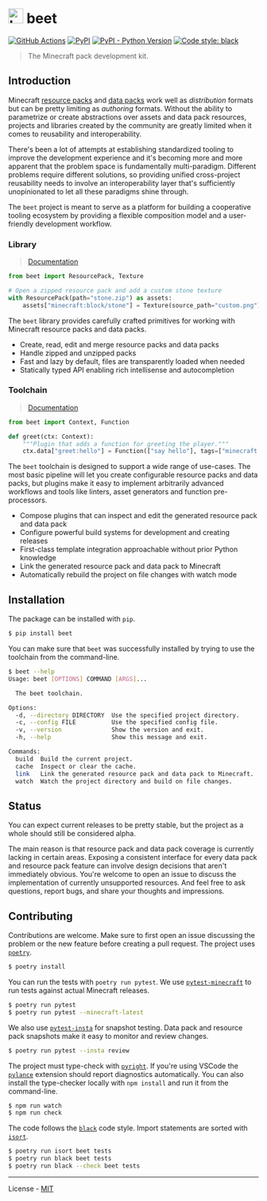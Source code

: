 # <img src="https://github.com/vberlier/beet/blob/main/docs/assets/logo.svg" alt="beet logo" width="30"> beet

[![GitHub Actions](https://github.com/vberlier/beet/workflows/CI/badge.svg)](https://github.com/vberlier/beet/actions)
[![PyPI](https://img.shields.io/pypi/v/beet.svg)](https://pypi.org/project/beet/)
[![PyPI - Python Version](https://img.shields.io/pypi/pyversions/beet.svg)](https://pypi.org/project/beet/)
[![Code style: black](https://img.shields.io/badge/code%20style-black-000000.svg)](https://github.com/ambv/black)

> The Minecraft pack development kit.

## Introduction

Minecraft [resource packs](https://minecraft.gamepedia.com/Resource_Pack) and [data packs](https://minecraft.gamepedia.com/Data_Pack) work well as _distribution_ formats but can be pretty limiting as _authoring_ formats. Without the ability to parametrize or create abstractions over assets and data pack resources, projects and libraries created by the community are greatly limited when it comes to reusability and interoperability.

There's been a lot of attempts at establishing standardized tooling to improve the development experience and it's becoming more and more apparent that the problem space is fundamentally multi-paradigm. Different problems require different solutions, so providing unified cross-project reusability needs to involve an interoperability layer that's sufficiently unopinionated to let all these paradigms shine through.

The `beet` project is meant to serve as a platform for building a cooperative tooling ecosystem by providing a flexible composition model and a user-friendly development workflow.

### Library

> [Documentation](https://vberlier.github.io/beet/library/)

```python
from beet import ResourcePack, Texture

# Open a zipped resource pack and add a custom stone texture
with ResourcePack(path="stone.zip") as assets:
    assets["minecraft:block/stone"] = Texture(source_path="custom.png")
```

The `beet` library provides carefully crafted primitives for working with Minecraft resource packs and data packs.

- Create, read, edit and merge resource packs and data packs
- Handle zipped and unzipped packs
- Fast and lazy by default, files are transparently loaded when needed
- Statically typed API enabling rich intellisense and autocompletion

### Toolchain

> [Documentation](https://vberlier.github.io/beet/toolchain/)

```python
from beet import Context, Function

def greet(ctx: Context):
    """Plugin that adds a function for greeting the player."""
    ctx.data["greet:hello"] = Function(["say hello"], tags=["minecraft:load"])
```

The `beet` toolchain is designed to support a wide range of use-cases. The most basic pipeline will let you create configurable resource packs and data packs, but plugins make it easy to implement arbitrarily advanced workflows and tools like linters, asset generators and function pre-processors.

- Compose plugins that can inspect and edit the generated resource pack and data pack
- Configure powerful build systems for development and creating releases
- First-class template integration approachable without prior Python knowledge
- Link the generated resource pack and data pack to Minecraft
- Automatically rebuild the project on file changes with watch mode

## Installation

The package can be installed with `pip`.

```bash
$ pip install beet
```

You can make sure that `beet` was successfully installed by trying to use the toolchain from the command-line.

```bash
$ beet --help
Usage: beet [OPTIONS] COMMAND [ARGS]...

  The beet toolchain.

Options:
  -d, --directory DIRECTORY  Use the specified project directory.
  -c, --config FILE          Use the specified config file.
  -v, --version              Show the version and exit.
  -h, --help                 Show this message and exit.

Commands:
  build  Build the current project.
  cache  Inspect or clear the cache.
  link   Link the generated resource pack and data pack to Minecraft.
  watch  Watch the project directory and build on file changes.
```

## Status

You can expect current releases to be pretty stable, but the project as a whole should still be considered alpha.

The main reason is that resource pack and data pack coverage is currently lacking in certain areas. Exposing a consistent interface for every data pack and resource pack feature can involve design decisions that aren't immediately obvious. You're welcome to open an issue to discuss the implementation of currently unsupported resources. And feel free to ask questions, report bugs, and share your thoughts and impressions.

## Contributing

Contributions are welcome. Make sure to first open an issue discussing the problem or the new feature before creating a pull request. The project uses [`poetry`](https://python-poetry.org).

```bash
$ poetry install
```

You can run the tests with `poetry run pytest`. We use [`pytest-minecraft`](https://github.com/vberlier/pytest-minecraft) to run tests against actual Minecraft releases.

```bash
$ poetry run pytest
$ poetry run pytest --minecraft-latest
```

We also use [`pytest-insta`](https://github.com/vberlier/pytest-minecraft) for snapshot testing. Data pack and resource pack snapshots make it easy to monitor and review changes.

```bash
$ poetry run pytest --insta review
```

The project must type-check with [`pyright`](https://github.com/microsoft/pyright). If you're using VSCode the [`pylance`](https://marketplace.visualstudio.com/items?itemName=ms-python.vscode-pylance) extension should report diagnostics automatically. You can also install the type-checker locally with `npm install` and run it from the command-line.

```bash
$ npm run watch
$ npm run check
```

The code follows the [`black`](https://github.com/psf/black) code style. Import statements are sorted with [`isort`](https://pycqa.github.io/isort/).

```bash
$ poetry run isort beet tests
$ poetry run black beet tests
$ poetry run black --check beet tests
```

---

License - [MIT](https://github.com/vberlier/beet/blob/main/LICENSE)
